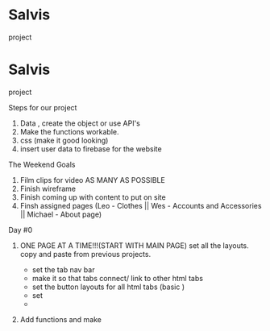 # Salvis
project 
# Salvis
project 




Steps for our project
1. Data , create the object or use API's
2. Make the functions workable.
3. css (make it good looking)
4. insert user data to firebase for the website 


The Weekend Goals
1. Film clips for video AS MANY AS POSSIBLE
2. Finish wireframe
3. Finish coming up with content to put on site
4. Finsh assigned pages (Leo - Clothes || Wes - Accounts and Accessories || Michael - About page)

Day #0
1. ONE PAGE AT A TIME!!!(START WITH MAIN PAGE)
    set all the layouts. copy and paste from previous projects. 
    - set the tab nav bar
    - make it so that tabs connect/ link to other html tabs 
    - set the button layouts for all html tabs (basic )
    - set
    - 

2. Add functions and make